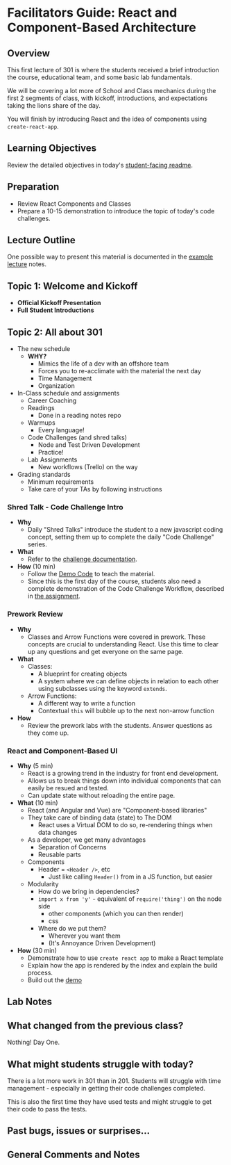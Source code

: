 # Facilitators Guide: React and Component-Based Architecture

## Overview

This first lecture of 301 is where the students received a brief introduction the course, educational team, and some basic lab fundamentals.

We will be covering a lot more of School and Class mechanics during the first 2 segments of class, with kickoff, introductions, and expectations taking the lions share of the day.

You will finish by introducing React and the idea of components using `create-react-app`. 

## Learning Objectives

Review the detailed objectives in today's [student-facing readme](../README.md).

## Preparation

- Review React Components and Classes
- Prepare a 10-15 demonstration to introduce the topic of today's code challenges.

## Lecture Outline

One possible way to present this material is documented in the [example lecture](./LECTURE-EXAMPLE.md) notes.

## Topic 1: Welcome and Kickoff 
- **Official Kickoff Presentation** 
- **Full Student Introductions** 

## Topic 2: All about 301 
- The new schedule
  - **WHY?**
    - Mimics the life of a dev with an offshore team
    - Forces you to re-acclimate with the material the next day
    - Time Management
    - Organization
- In-Class schedule and assignments
  - Career Coaching
  - Readings
    - Done in a reading notes repo
  - Warmups
    - Every language!
  - Code Challenges (and shred talks)
    - Node and Test Driven Development
    - Practice!
  - Lab Assignments
    - New workflows (Trello) on the way
- Grading standards
  - Minimum requirements
  - Take care of your TAs by following instructions

### Shred Talk - Code Challenge Intro

- **Why**
  - Daily "Shred Talks" introduce the student to a new javascript coding concept, setting them up to complete the daily "Code Challenge" series.
- **What**
  - Refer to the [challenge documentation](../challenges/README.md).
- **How** (10 min)
  - Follow the [Demo Code](../challenges/DEMO.md) to teach the material.
  - Since this is the first day of the course, students also need a complete demonstration of the Code Challenge Workflow, described in [the assignment](../challenges/ASSIGNMENT.md). 


### Prework Review

- **Why**
  - Classes and Arrow Functions were covered in prework. These concepts are crucial to understanding React. Use this time to clear up any questions and get everyone on the same page.
- **What**
  - Classes:
    -  A blueprint for creating objects
    - A system where we can define objects in relation to each other using subclasses using the keyword `extends`.
  - Arrow Functions:
    - A different way to write a function
    - Contextual `this` will bubble up to the next non-arrow function
- **How**
  - Review the prework labs with the students. Answer questions as they come up.

### React and Component-Based UI
- **Why** (5 min)
  - React is a growing trend in the industry for front end development.
  - Allows us to break things down into individual components that can easily be resued and tested.
  - Can update state without reloading the entire page.
- **What** (10 min)
  - React (and Angular and Vue) are "Component-based libraries"
  - They take care of binding data (state) to The DOM
    - React uses a Virtual DOM to do so, re-rendering things when data changes
  - As a developer, we get many advantages
    - Separation of Concerns
    - Reusable parts
  - Components
    - Header = `<Header />`, etc
      - Just like calling `Header()` from in a JS function, but easier
  - Modularity
    - How do we bring in dependencies?
    - `import x from 'y'` - equivalent of `require('thing')` on the node side
      - other components (which you can then render)
      - css
    - Where do we put them?
      - Wherever you want them
      - (It's Annoyance Driven Development)
- **How** (30 min)
  - Demonstrate how to use `create react app` to make a React template
  - Explain how the app is rendered by the index and explain the build process.
  - Build out the [demo](../demo)

## Lab Notes

## What changed from the previous class?

Nothing! Day One.

## What might students struggle with today?

There is a lot more work in 301 than in 201. Students will struggle with time management - especially in getting their code challenges completed.

This is also the first time they have used tests and might struggle to get their code to pass the tests.

## Past bugs, issues or surprises...

## General Comments and Notes
